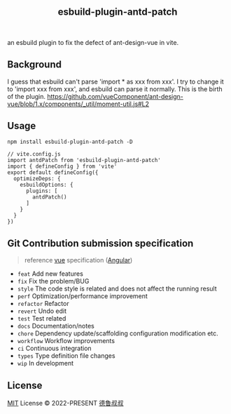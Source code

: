 <br>
<h2 align="center">esbuild-plugin-antd-patch</h2>
<br>

an esbuild plugin to fix the defect of ant-design-vue in vite.

## Background
I guess that esbuild can't parse 'import * as xxx from xxx'. I try to change it to 'import xxx from xxx', and esbuild can parse it normally. This is the birth of the plugin.
https://github.com/vueComponent/ant-design-vue/blob/1.x/components/_util/moment-util.js#L2


## Usage

```
npm install esbuild-plugin-antd-patch -D
```

```
// vite.config.js
import antdPatch from 'esbuild-plugin-antd-patch'
import { defineConfig } from 'vite'
export default defineConfig({
  optimizeDeps: {
    esbuildOptions: {
      plugins: [
        antdPatch()
      ]
    }
  }
})
```

## Git Contribution submission specification

> reference [vue](https://github.com/vuejs/vue/blob/dev/.github/COMMIT_CONVENTION.md) specification ([Angular](https://github.com/conventional-changelog/conventional-changelog/tree/master/packages/conventional-changelog-angular))

- `feat` Add new features
- `fix` Fix the problem/BUG
- `style` The code style is related and does not affect the running result
- `perf` Optimization/performance improvement
- `refactor` Refactor
- `revert` Undo edit
- `test` Test related
- `docs` Documentation/notes
- `chore` Dependency update/scaffolding configuration modification etc.
- `workflow` Workflow improvements
- `ci` Continuous integration
- `types` Type definition file changes
- `wip` In development

## License

[MIT](./LICENSE) License &copy; 2022-PRESENT [德鲁叔叔](https://github.com/chenjiezi)